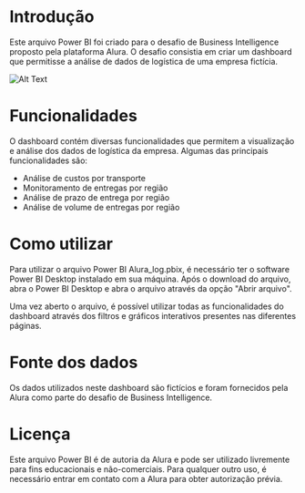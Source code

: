 
# Introdução
Este arquivo Power BI foi criado para o desafio de Business Intelligence proposto pela plataforma Alura. O desafio consistia em criar um dashboard que permitisse a análise de dados de logística de uma empresa fictícia.

![Alt Text](./Alura_logistica/BG/img_1.png)

# Funcionalidades
O dashboard contém diversas funcionalidades que permitem a visualização e análise dos dados de logística da empresa. Algumas das principais funcionalidades são:

- Análise de custos por transporte
- Monitoramento de entregas por região
- Análise de prazo de entrega por região
- Análise de volume de entregas por região

# Como utilizar
Para utilizar o arquivo Power BI Alura_log.pbix, é necessário ter o software Power BI Desktop instalado em sua máquina. Após o download do arquivo, abra o Power BI Desktop e abra o arquivo através da opção "Abrir arquivo".

Uma vez aberto o arquivo, é possível utilizar todas as funcionalidades do dashboard através dos filtros e gráficos interativos presentes nas diferentes páginas.

# Fonte dos dados
Os dados utilizados neste dashboard são fictícios e foram fornecidos pela Alura como parte do desafio de Business Intelligence.

# Licença
Este arquivo Power BI é de autoria da Alura e pode ser utilizado livremente para fins educacionais e não-comerciais. Para qualquer outro uso, é necessário entrar em contato com a Alura para obter autorização prévia.

